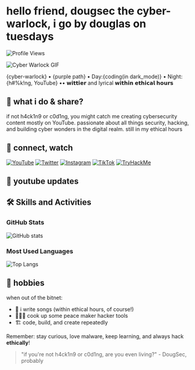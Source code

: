 # hello friend, dougsec the cyber-warlock, i go by douglas on tuesdays
![Profile Views](https://komarev.com/ghpvc/?username=douglascybersec&color=blueviolet)

![Cyber Warlock GIF](https://media.giphy.com/media/ZVik7pBtu9dNS/giphy.gif)


{cyber-warlock} • {purple path} • Day:{coding(in dark_mode)} • Night:{h#%k!ng, YouTube} •• 𝘄𝗶𝘁𝘁𝗶𝗲𝗿 and lyrical 𝘄𝗶𝘁𝗵𝗶𝗻 𝗲𝘁𝗵𝗶𝗰𝗮𝗹 𝗵𝗼𝘂𝗿𝘀

## 🚀 what i do & share?
if not h4ck1n9 or c0d1ng, you might catch me creating cybersecurity content mostly on YouTube. passionate about all things security, hacking, and building cyber wonders in the digital realm. still in my ethical hours

## 🔗 connect, watch
[![YouTube](https://img.shields.io/badge/YouTube-%23FF0000.svg?style=for-the-badge&logo=YouTube&logoColor=white)](https://www.youtube.com/@douglascybersec)
[![Twitter](https://img.shields.io/badge/Twitter-%231DA1F2.svg?style=for-the-badge&logo=Twitter&logoColor=white)](https://twitter.com/douglascybersec)
[![Instagram](https://img.shields.io/badge/Instagram-%23E4405F.svg?style=for-the-badge&logo=Instagram&logoColor=white)](https://instagram.com/douglascybersec)
[![TikTok](https://img.shields.io/badge/TikTok-%23000000.svg?style=for-the-badge&logo=TikTok&logoColor=white)](https://www.tiktok.com/@douglascybersec)
[![TryHackMe](https://img.shields.io/badge/TryHackMe-%23212C42.svg?style=for-the-badge&logo=TryHackMe&logoColor=white)](https://tryhackme.com/p/D0ugS3c0p5)


## 🎥 youtube updates

<!-- YOUTUBE:START -->
<!-- This section will be automatically updated with your latest YouTube videos -->
<!-- YOUTUBE:END -->


## 🛠 Skills and Activities

### GitHub Stats
![GitHub stats](https://github-readme-stats.vercel.app/api?username=douglascybersec&show_icons=true&theme=radical&count_private=true)

### Most Used Languages
![Top Langs](https://github-readme-stats.vercel.app/api/top-langs/?username=douglascybersec&layout=compact&theme=radical&count_private=true)

## 🎵 hobbies
when out of the bitnet:
- 🎸 i write songs (within ethical hours, of course!)
- 👨🏾‍💻 cook up some peace maker hacker tools
- 🏗 code, build, and create repeatedly

Remember: stay curious, love malware, keep learning, and always hack **ethically**!

> "if you're not h4ck1n9 or c0d1ng, are you even living?" - DougSec, probably

